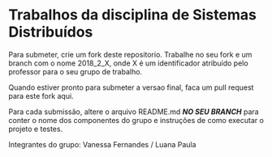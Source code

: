 # Trabalhos da disciplina de Sistemas Distribuídos

Para submeter, crie um fork deste repositorio. Trabalhe no seu fork e um branch com o nome 2018_2_X, onde X é um identificador atribuído pelo professor para o seu grupo de trabalho. 

Quando estiver pronto para submeter a versao final, faca um pull request para este fork aqui.

Para cada submissão, altere o arquivo README.md ***NO SEU BRANCH*** para conter o nome dos componentes do grupo e instruções de como executar o projeto e testes.

Integrantes do grupo:
Vanessa Fernandes / Luana Paula
